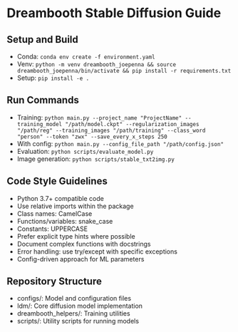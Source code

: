 # Dreambooth Stable Diffusion Guide

## Setup and Build
- Conda: `conda env create -f environment.yaml`
- Venv: `python -m venv dreambooth_joepenna && source dreambooth_joepenna/bin/activate && pip install -r requirements.txt`
- Setup: `pip install -e .`

## Run Commands
- Training: `python main.py --project_name "ProjectName" --training_model "/path/model.ckpt" --regularization_images "/path/reg" --training_images "/path/training" --class_word "person" --token "zwx" --save_every_x_steps 250`
- With config: `python main.py --config_file_path "/path/config.json"`
- Evaluation: `python scripts/evaluate_model.py`
- Image generation: `python scripts/stable_txt2img.py`

## Code Style Guidelines
- Python 3.7+ compatible code
- Use relative imports within the package
- Class names: CamelCase
- Functions/variables: snake_case
- Constants: UPPERCASE
- Prefer explicit type hints where possible
- Document complex functions with docstrings
- Error handling: use try/except with specific exceptions
- Config-driven approach for ML parameters

## Repository Structure
- configs/: Model and configuration files
- ldm/: Core diffusion model implementation
- dreambooth_helpers/: Training utilities
- scripts/: Utility scripts for running models